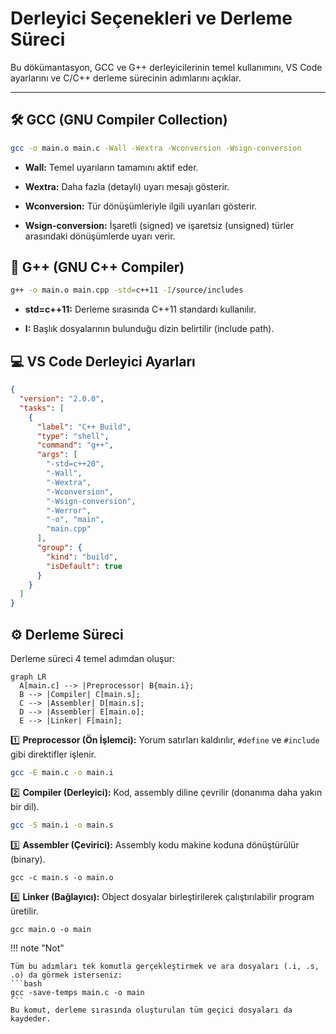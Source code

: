 # Derleyici Seçenekleri ve Derleme Süreci

Bu dökümantasyon, GCC ve G++ derleyicilerinin temel kullanımını, VS Code ayarlarını ve C/C++ derleme sürecinin adımlarını açıklar.

---

## 🛠️ GCC (GNU Compiler Collection)

```bash
gcc -o main.o main.c -Wall -Wextra -Wconversion -Wsign-conversion
```

- **Wall:** Temel uyarıların tamamını aktif eder.
 
- **Wextra:** Daha fazla (detaylı) uyarı mesajı gösterir.
 
- **Wconversion:** Tür dönüşümleriyle ilgili uyarıları gösterir.
 
- **Wsign-conversion:** İşaretli (signed) ve işaretsiz (unsigned) türler arasındaki dönüşümlerde uyarı verir.

## 🧠 G++ (GNU C++ Compiler)

```bash
g++ -o main.o main.cpp -std=c++11 -I/source/includes
```

- **std=c++11:** Derleme sırasında C++11 standardı kullanılır.

- **I:** Başlık dosyalarının bulunduğu dizin belirtilir (include path).

## 💻 VS Code Derleyici Ayarları

```json title="tasks.json" linenums="1" hl_lines="9-16"
{
  "version": "2.0.0",
  "tasks": [
    {
      "label": "C++ Build",
      "type": "shell",
      "command": "g++",
      "args": [
        "-std=c++20",
        "-Wall",
        "-Wextra",
        "-Wconversion",
        "-Wsign-conversion",
        "-Werror",
        "-o", "main",
        "main.cpp"
      ],
      "group": {
        "kind": "build",
        "isDefault": true
      }
    }
  ]
}
```

## ⚙️ Derleme Süreci

Derleme süreci 4 temel adımdan oluşur:

```mermaid
graph LR
  A[main.c] --> |Preprocessor| B{main.i};
  B --> |Compiler| C[main.s];
  C --> |Assembler| D[main.s];
  D --> |Assembler| E[main.o];
  E --> |Linker| F[main];
```

1️⃣ **Preprocessor (Ön İşlemci):** Yorum satırları kaldırılır, `#define` ve `#include` gibi direktifler işlenir.

```bash
gcc -E main.c -o main.i
```

2️⃣ **Compiler (Derleyici):** Kod, assembly diline çevrilir (donanıma daha yakın bir dil).

```bash
gcc -S main.i -o main.s
```

3️⃣ **Assembler (Çevirici):** Assembly kodu makine koduna dönüştürülür (binary).

```
gcc -c main.s -o main.o
```

4️⃣ **Linker (Bağlayıcı):** Object dosyalar birleştirilerek çalıştırılabilir program üretilir.

```
gcc main.o -o main
```

!!! note "Not"

    Tüm bu adımları tek komutla gerçekleştirmek ve ara dosyaları (.i, .s, .o) da görmek isterseniz:
    ```bash 
    gcc -save-temps main.c -o main
    ```
    Bu komut, derleme sırasında oluşturulan tüm geçici dosyaları da kaydeder.